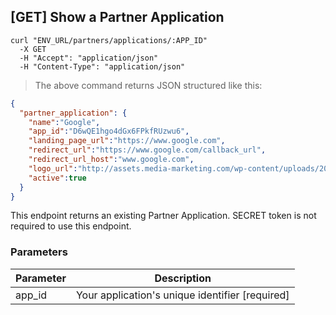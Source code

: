 ## [GET] Show a Partner Application

```shell
curl "ENV_URL/partners/applications/:APP_ID"
  -X GET
  -H "Accept": "application/json"
  -H "Content-Type": "application/json"
```
> The above command returns JSON structured like this:

```json
{
  "partner_application": {
    "name":"Google",
    "app_id":"D6wQE1hgo4dGx6FPkfRUzwu6",
    "landing_page_url":"https://www.google.com",
    "redirect_url":"https://www.google.com/callback_url",
    "redirect_url_host":"www.google.com",
    "logo_url":"http://assets.media-marketing.com/wp-content/uploads/2017/11/zasto-je-google-ov-logo-nesavrseno-savrsen.jpg",
    "active":true
  }
}
```

This endpoint returns an existing Partner Application. SECRET token is not required to use this endpoint. 

### Parameters

Parameter | Description
--------- | -----------
app_id | Your application's unique identifier [required]
